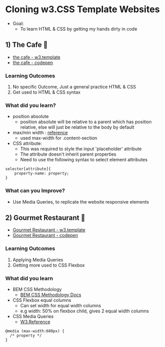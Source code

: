 # Cloning w3.CSS Template Websites
- Goal:
  - To learn HTML & CSS by getting my hands dirty in code

## 1) The Cafe 🍳
- [the cafe - w3.template](https://www.w3schools.com/w3css/tryw3css_templates_cafe.htm)
- [the cafe - codepen](https://codepen.io/dezzy001/pen/BaKYpqP)

### Learning Outcomes
1. No specific Outcome, Just a general practice HTML & CSS
2. Get used to HTML & CSS syntax

### What did you learn?
- position absolute
    - position absolute will be relative to a parent which has position relative, else will just be relative to the body by default
- max/min width : [reference](https://www.w3schools.com/css/css_max-width.asp)
    - used max-width for .content-section
- CSS attribute:
  - This was required to style the input 'placeholder' attribute
  - The attribute doesn't inherit parent properties
  - Need to use the following syntax to select element attributes
```
selector[attribute]{
    property-name: property;
}
```

### What can you Improve?
- Use Media Queries, to replicate the website responsive elements

## 2) Gourmet Restaurant 🍔
- [Gourmet Restaurant - w3.template](https://www.w3schools.com/w3css/tryw3css_templates_gourmet_catering.htm)
- [Gourmet Restaurant - codepen](https://codepen.io/dezzy001/pen/bGpvWzg?editors=1100)

### Learning Outcomes
1. Applying Media Queries
2. Getting more used to CSS Flexbox

### What did you learn
- BEM CSS Methodology
    - [BEM CSS Methodology Docs](http://getbem.com/)
- CSS Flexbox equal columns
   - Can set width for equal width columns
   - e.g width: 50% on flexbox child, gives 2 equal width columns
- CSS Media Queries
   - [W3.Reference](https://www.w3schools.com/cssref/css3_pr_mediaquery.asp)
```
@media (max-width:600px) {
  /* property */
}
```
